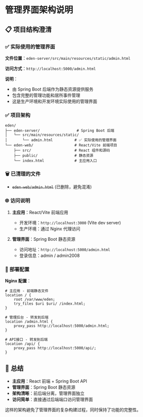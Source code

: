 # 管理界面架构说明

## 📋 **项目结构澄清**

### ✅ **实际使用的管理界面**

**文件位置**：`eden-server/src/main/resources/static/admin.html`

**访问方式**：`http://localhost:5000/admin.html`

**说明**：
- 由 Spring Boot 后端作为静态资源提供服务
- 包含完整的管理功能和居所事件管理
- 这是生产环境和开发环境实际使用的管理界面

### ✅ **项目架构**

```
eden/
├── eden-server/                 # Spring Boot 后端
│   └── src/main/resources/static/
│       └── admin.html          # ✅ 实际使用的管理界面
└── eden-web/                   # React/Vite 前端项目
    ├── src/                    # React 组件和源码
    ├── public/                 # 静态资源
    └── index.html              # 主应用入口
```

### 🗑️ **已清理的文件**

- ~~`eden-web/admin.html`~~ (已删除，避免混淆)

### 🌐 **访问说明**

1. **主应用**：React/Vite 前端应用
   - 开发环境：`http://localhost:3000` (Vite dev server)
   - 生产环境：通过 Nginx 代理访问

2. **管理界面**：Spring Boot 静态资源
   - 访问地址：`http://localhost:5000/admin.html`
   - 登录信息：admin / admin2008

### 🔧 **部署配置**

**Nginx 配置**：
```nginx
# 主应用 - 前端静态文件
location / {
    root /var/www/eden;
    try_files $uri $uri/ /index.html;
}

# 管理后台 - 转发到后端
location /admin.html {
    proxy_pass http://localhost:5000/admin.html;
}

# API接口 - 转发到后端
location /api/ {
    proxy_pass http://localhost:5000/api/;
}
```

## 🎯 **总结**

- **主应用**：React 前端 + Spring Boot API
- **管理界面**：Spring Boot 静态资源
- **架构清晰**：前后端分离，管理界面独立
- **访问简单**：直接通过后端端口访问管理界面

这样的架构避免了管理界面的复杂构建过程，同时保持了功能的完整性。
